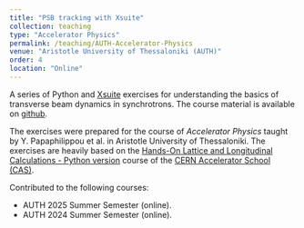 ```yaml
---
title: "PSB tracking with Xsuite"
collection: teaching
type: "Accelerator Physics"
permalink: /teaching/AUTH-Accelerator-Physics
venue: "Aristotle University of Thessaloniki (AUTH)"
order: 4
location: "Online"
---
```


A series of Python and [Xsuite](https://xsuite.readthedocs.io/en/latest/) exercises for understanding the basics of transverse beam dynamics in synchrotrons. The course material is available on [github](https://github.com/tprebiba/auth-accelerator-physics-xsuite).

The exercises were prepared for the course of *Accelerator Physics* taught by Y. Papaphilippou et al. in Aristotle University of Thessaloniki. The exercises are heavily based on the [Hands-On Lattice and Longitudinal Calculations - Python version](https://github.com/cerncas/hands-on-lattice-exercises) course of the [CERN Accelerator School (CAS)](https://indico.cern.ch/event/1226773/).

Contributed to the following courses:
- AUTH 2025 Summer Semester (online).
- AUTH 2024 Summer Semester (online).